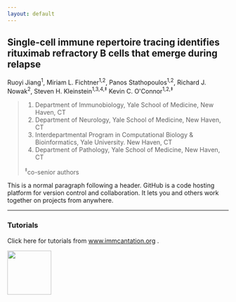 ```yaml
---
layout: default
---
```


## Single-cell immune repertoire tracing identifies rituximab refractory B cells that emerge during relapse

Ruoyi Jiang<sup>1</sup>, Miriam L. Fichtner<sup>1,2</sup>, Panos Stathopoulos<sup>1,2</sup>, Richard J. Nowak<sup>2</sup>, Steven H. Kleinstein<sup>1,3,4,‡</sup> Kevin C. O'Connor<sup>1,2,‡</sup>
> 1. Department of Immunobiology, Yale School of Medicine, New Haven, CT
> 2. Department of Neurology, Yale School of Medicine, New Haven, CT
> 3. Interdepartmental Program in Computational Biology & Bioinformatics, Yale University. New Haven, CT
> 4. Department of Pathology, Yale School of Medicine, New Haven, CT
> 
> <sup>‡</sup>co-senior authors

This is a normal paragraph following a header. GitHub is a code hosting platform for version control and collaboration. It lets you and others work together on projects from anywhere.

* * *

### Tutorials

Click here for tutorials from <a href="https://changeo.readthedocs.io/en/latest/examples/10x.html" rel = "Tutorials"> www.immcantation.org </a>.

<a href="https://changeo.readthedocs.io/en/latest/examples/10x.html" rel = "Tutorials">
<img src="https://immcantation.readthedocs.io/en/latest/_static/immcantation.png" width="100" height="100"></a>


